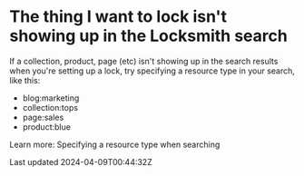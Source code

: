 # The thing I want to lock isn't showing up in the Locksmith search

If a collection, product, page (etc) isn't showing up in the search results when you're setting up a lock, try specifying a resource type in your search, like this:

- blog:marketing
- collection:tops
- page:sales
- product:blue

Learn more: Specifying a resource type when searching

Last updated 2024-04-09T00:44:32Z